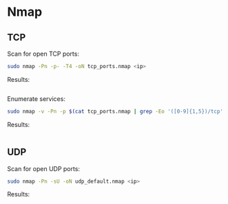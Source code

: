 # Nmap

## TCP

Scan for open TCP ports:
```bash
sudo nmap -Pn -p- -T4 -oN tcp_ports.nmap <ip>
```
Results:
```bash

```

Enumerate services:
```bash
sudo nmap -v -Pn -p $(cat tcp_ports.nmap | grep -Eo '([0-9]{1,5})/tcp' | awk -F '/' '{print $1}' | paste -sd ',') -sV -sC -oA tcp_services <ip>
```
Results:
```bash

```

## UDP

Scan for open UDP ports:
```bash
sudo nmap -Pn -sU -oN udp_default.nmap <ip>
```
Results:
```bash

```